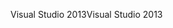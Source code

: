 <span data-ttu-id="49d9d-101">Visual Studio 2013</span><span class="sxs-lookup"><span data-stu-id="49d9d-101">Visual Studio 2013</span></span>
